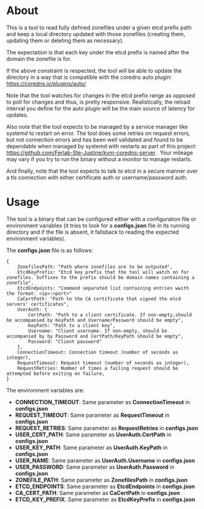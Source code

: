 # About

This is a tool to read fully defined zonefiles under a given etcd prefix path and keep a local directory updated with those zonefiles (creating them, updating them or deleting them as necessary).

The expectation is that each key under the etcd prefix is named after the domain the zonefile is for.

If the above constraint is respected, the tool will be able to update the directory in a way that is compatible with the coredns auto plugin: https://coredns.io/plugins/auto/

Note that the tool watches for changes in the etcd prefix range as opposed to poll for changes and thus, is pretty responsive. Realistically, the reload interval you define for the auto plugin will be the main source of latency for updates.

Also note that the tool expects to be managed by a service manager like systemd to restart on error. The tool does some retries on request errors, but not connection errors and has been well validated and found to be dependable when managed by systemd with restarts as part of this project: https://github.com/Ferlab-Ste-Justine/kvm-coredns-server . Your mileage may vary if you try to run the binary without a monitor to manage restarts.

And finally, note that the tool expects to talk to etcd in a secure manner over a tls connection with either certificate auth or username/password auth.

# Usage

The tool is a binary that can be configured either with a configuration file or environment variables (it tries to look for a **configs.json** file in its running directory and if the file is absent, it fallsback to reading the expected environment variables).

The **configs.json** file is as follows:

```
{
	ZonefilesPath: "Path where zonefiles are to be outputed",
	EtcdKeyPrefix: "Etcd key prefix that the tool will watch on for zonefiles. Suffixes to the prefix should be domain names containing a zonefile",
	EtcdEndpoints: "Command separated list containing entries wwith the format: <ip>:<port>"
	CaCertPath: "Path to the CA certificate that signed the etcd servers' certificates",
	UserAuth: {
        CertPath: "Path to a client certificate. If non-empty,should be accompanied by KeyPath and Username/Password should be empty",
        KeyPath: "Path to a client key",
        Username: "Client username. If non-empty, should be accompanied by by Password and CertPath/KeyPath should be empty",
        Password: "Client password"
    },
	ConnectionTimeout: Connection timeout (number of seconds as integer),
	RequestTimeout: Request timeout (number of seconds as integer),
	RequestRetries: Number of times a failing request should be attempted before exiting on failure, 
}
```

The environment variables are:

- **CONNECTION_TIMEOUT**: Same parameter as **ConnectionTimeout** in **configs.json**
- **REQUEST_TIMEOUT**: Same parameter as **RequestTimeout** in **configs.json**
- **REQUEST_RETRIES**: Same parameter as **RequestRetries** in **configs.json**
- **USER_CERT_PATH**: Same parameter as **UserAuth.CertPath** in **configs.json**
- **USER_KEY_PATH**: Same parameter as **UserAuth.KeyPath** in **configs.json**
- **USER_NAME**: Same parameter as **UserAuth.Username** in **configs.json**
- **USER_PASSWORD**: Same parameter as **UserAuth.Password** in **configs.json**
- **ZONEFILE_PATH**: Same parameter as **ZonefilesPath** in **configs.json**
- **ETCD_ENDPOINTS**: Same parameter as **EtcdEndpoints** in **configs.json**
- **CA_CERT_PATH**: Same parameter as **CaCertPath** in **configs.json**
- **ETCD_KEY_PREFIX**: Same parameter as **EtcdKeyPrefix** in **configs.json**